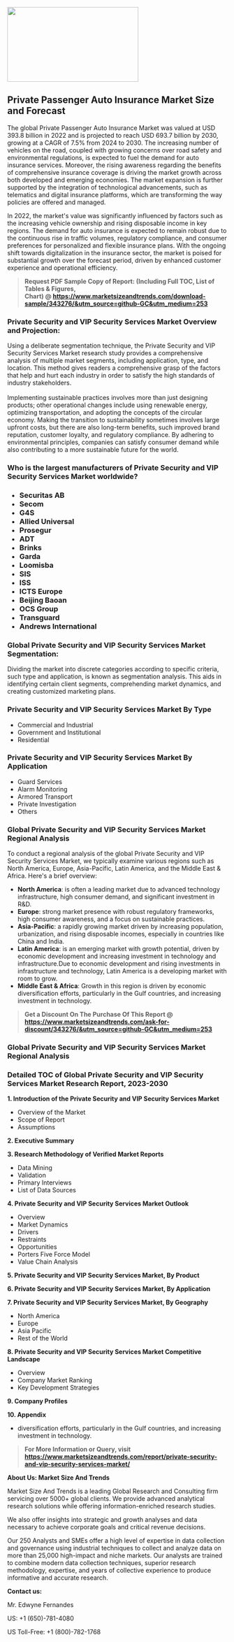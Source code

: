 <p><img class="alignnone size-medium wp-image-20088" src="https://ffe5etoiles.com/wp-content/uploads/2024/12/MST1-300x171.png" alt="" width="300" height="171" /></p><h2>Private Passenger Auto Insurance Market Size and Forecast</h2><p>The global Private Passenger Auto Insurance Market was valued at USD 393.8 billion in 2022 and is projected to reach USD 693.7 billion by 2030, growing at a CAGR of 7.5% from 2024 to 2030. The increasing number of vehicles on the road, coupled with growing concerns over road safety and environmental regulations, is expected to fuel the demand for auto insurance services. Moreover, the rising awareness regarding the benefits of comprehensive insurance coverage is driving the market growth across both developed and emerging economies. The market expansion is further supported by the integration of technological advancements, such as telematics and digital insurance platforms, which are transforming the way policies are offered and managed.</p><p>In 2022, the market's value was significantly influenced by factors such as the increasing vehicle ownership and rising disposable income in key regions. The demand for auto insurance is expected to remain robust due to the continuous rise in traffic volumes, regulatory compliance, and consumer preferences for personalized and flexible insurance plans. With the ongoing shift towards digitalization in the insurance sector, the market is poised for substantial growth over the forecast period, driven by enhanced customer experience and operational efficiency.</p></p><blockquote id="" class=""><strong>Request PDF Sample Copy of Report: (Including Full TOC, List of Tables &amp; Figures, Chart)&nbsp;@&nbsp;<strong><a href="https://www.marketsizeandtrends.com/download-sample/343276/&utm_source=github-GC&utm_medium=253" target="_blank">https://www.marketsizeandtrends.com/download-sample/343276/&utm_source=github-GC&utm_medium=253</a></strong></strong></blockquote><h3 id="" class="">Private Security and VIP Security Services Market&nbsp;Overview and Projection:</h3><p id="" class="">Using a deliberate segmentation technique, the Private Security and VIP Security Services Market research study provides a comprehensive analysis of multiple market segments, including application, type, and location. This method gives readers a comprehensive grasp of the factors that help and hurt each industry in order to satisfy the high standards of industry stakeholders. <br /> <br />Implementing sustainable practices involves more than just designing products; other operational changes include using renewable energy, optimizing transportation, and adopting the concepts of the circular economy. Making the transition to sustainability sometimes involves large upfront costs, but there are also long-term benefits, such improved brand reputation, customer loyalty, and regulatory compliance. By adhering to environmental principles, companies can satisfy consumer demand while also contributing to a more sustainable future for the world.</p><h3 id="" class="">Who is the largest manufacturers of&nbsp;Private Security and VIP Security Services Market worldwide?</h3><h3 class=""><p><ul><li>Securitas AB </li><li> Secom </li><li> G4S </li><li> Allied Universal </li><li> Prosegur </li><li> ADT </li><li> Brinks </li><li> Garda </li><li> Loomisba </li><li> SIS </li><li> ISS </li><li> ICTS Europe </li><li> Beijing Baoan </li><li> OCS Group </li><li> Transguard </li><li> Andrews International</li></ul></p></h3><h3 id="" class="">Global&nbsp;Private Security and VIP Security Services Market Segmentation:</h3><p id="" class="">Dividing the market into discrete categories according to specific criteria, such type and application, is known as segmentation analysis. This aids in identifying certain client segments, comprehending market dynamics, and creating customized marketing plans.</p><h3 id="" class="">Private Security and VIP Security Services Market&nbsp;By Type</h3><p><p><ul><li>Commercial and Industrial</li><li> Government and Institutional</li><li> Residential</p></li></ul></p></p><h3 id="" class="">Private Security and VIP Security Services Market&nbsp;By Application</h3><p class=""><p><ul><li>Guard Services</li><li> Alarm Monitoring</li><li> Armored Transport</li><li> Private Investigation</li><li> Others</li></ul></p></p><h3 id="" class="">Global Private Security and VIP Security Services Market Regional Analysis</h3><p id="" class="">To conduct a regional analysis of the global Private Security and VIP Security Services Market, we typically examine various regions such as North America, Europe, Asia-Pacific, Latin America, and the Middle East &amp; Africa. Here's a brief overview:</p><ul><li><strong>North America</strong>: is often a leading market due to advanced technology infrastructure, high consumer demand, and significant investment in R&amp;D.</li><li><strong>Europe</strong>: strong market presence with robust regulatory frameworks, high consumer awareness, and a focus on sustainable practices.</li><li><strong>Asia-Pacific</strong>: a rapidly growing market driven by increasing population, urbanization, and rising disposable incomes, especially in countries like China and India.</li><li><strong>Latin America</strong>: is an emerging market with growth potential, driven by economic development and increasing investment in technology and infrastructure.Due to economic development and rising investments in infrastructure and technology, Latin America is a developing market with room to grow.</li><li><strong>Middle East &amp; Africa</strong>: Growth in this region is driven by economic diversification efforts, particularly in the Gulf countries, and increasing investment in technology.</li></ul><blockquote id="" class=""><strong>Get a Discount On The Purchase Of This Report @ <strong><a href="https://www.marketsizeandtrends.com/ask-for-discount/343276/&utm_source=github-GC&utm_medium=253" target="_blank">https://www.marketsizeandtrends.com/ask-for-discount/343276/&utm_source=github-GC&utm_medium=253</a></strong></strong></blockquote><h3 id="" class="">Global Private Security and VIP Security Services Market Regional Analysis</h3><h3 id="" class="">Detailed TOC of Global Private Security and VIP Security Services Market Research Report, 2023-2030</h3><p id="" class=""><strong>1. Introduction of the Private Security and VIP Security Services Market</strong></p><ul><li>Overview of the Market</li><li>Scope of Report</li><li>Assumptions</li></ul><p id="" class=""><strong>2. Executive Summary</strong></p><p id="" class=""><strong>3. Research Methodology of Verified Market Reports</strong></p><ul><li>Data Mining</li><li>Validation</li><li>Primary Interviews</li><li>List of Data Sources</li></ul><p id="" class=""><strong>4. Private Security and VIP Security Services Market Outlook</strong></p><ul><li>Overview</li><li>Market Dynamics</li><li>Drivers</li><li>Restraints</li><li>Opportunities</li><li>Porters Five Force Model</li><li>Value Chain Analysis</li></ul><p id="" class=""><strong>5. Private Security and VIP Security Services Market, By Product</strong></p><p id="" class=""><strong>6. Private Security and VIP Security Services Market, By Application</strong></p><p id="" class=""><strong>7. Private Security and VIP Security Services Market, By Geography</strong></p><ul><li>North America</li><li>Europe</li><li>Asia Pacific</li><li>Rest of the World</li></ul><p id="" class=""><strong>8. Private Security and VIP Security Services Market Competitive Landscape</strong></p><ul><li>Overview</li><li>Company Market Ranking</li><li>Key Development Strategies</li></ul><p id="" class=""><strong>9. Company Profiles</strong></p><p id="" class=""><strong>10. Appendix</strong></p><ul><li>diversification efforts, particularly in the Gulf countries, and increasing investment in technology.</li></ul><blockquote id="" class=""><strong>For More Information or Query, visit <strong><strong><a href="https://www.marketsizeandtrends.com/report/private-security-and-vip-security-services-market/" target="_blank">https://www.marketsizeandtrends.com/report/private-security-and-vip-security-services-market/</a></strong></strong></strong></blockquote><p id="" class=""><strong>About Us: Market Size And Trends</strong></p><p id="" class="">Market Size And Trends is a leading Global Research and Consulting firm servicing over 5000+ global clients. We provide advanced analytical research solutions while offering information-enriched research studies.</p><p id="" class="">We also offer insights into strategic and growth analyses and data necessary to achieve corporate goals and critical revenue decisions.</p><p id="" class="">Our 250 Analysts and SMEs offer a high level of expertise in data collection and governance using industrial techniques to collect and analyze data on more than 25,000 high-impact and niche markets. Our analysts are trained to combine modern data collection techniques, superior research methodology, expertise, and years of collective experience to produce informative and accurate research.</p><p id="" class=""><strong>Contact us:</strong></p><p id="" class="">Mr. Edwyne Fernandes</p><p id="" class="">US: +1 (650)-781-4080</p><p id="" class="">US Toll-Free: +1 (800)-782-1768</p>
